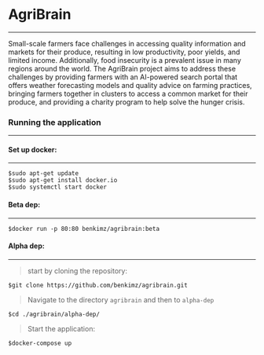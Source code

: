 # AgriBrain 
---
Small-scale farmers face challenges in accessing quality information and markets for their produce, resulting in low productivity, poor yields, and limited income. Additionally, food insecurity is a prevalent issue in many regions around the world. The AgriBrain project aims to address these challenges by providing farmers with an AI-powered search portal that offers weather forecasting models and quality advice on farming practices, bringing farmers together in clusters to access a common market for their produce, and providing a charity program to help solve the hunger crisis.

### Running the application
---

#### Set up docker:
---
```console
$sudo apt-get update
$sudo apt-get install docker.io
$sudo systemctl start docker
```

#### Beta dep:
---
```console
$docker run -p 80:80 benkimz/agribrain:beta
```

#### Alpha dep:
---
> start by cloning the repository:

```console
$git clone https://github.com/benkimz/agribrain.git
```
> Navigate to the directory ```agribrain``` and then to ```alpha-dep```

```console
$cd ./agribrain/alpha-dep/
```
> Start the application:

```console
$docker-compose up
```
